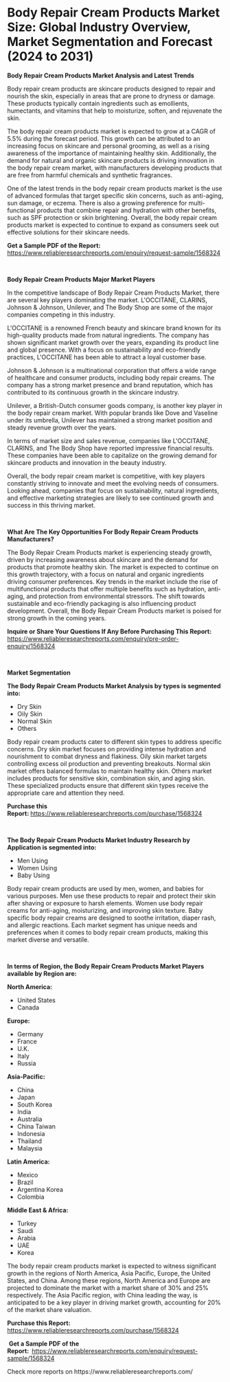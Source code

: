 <p><h1>Body Repair Cream Products Market Size: Global Industry Overview, Market Segmentation and Forecast (2024 to 2031)</h1></p><p><strong>Body Repair Cream Products Market Analysis and Latest Trends</strong></p>
<p><p>Body repair cream products are skincare products designed to repair and nourish the skin, especially in areas that are prone to dryness or damage. These products typically contain ingredients such as emollients, humectants, and vitamins that help to moisturize, soften, and rejuvenate the skin.</p><p>The body repair cream products market is expected to grow at a CAGR of 5.5% during the forecast period. This growth can be attributed to an increasing focus on skincare and personal grooming, as well as a rising awareness of the importance of maintaining healthy skin. Additionally, the demand for natural and organic skincare products is driving innovation in the body repair cream market, with manufacturers developing products that are free from harmful chemicals and synthetic fragrances.</p><p>One of the latest trends in the body repair cream products market is the use of advanced formulas that target specific skin concerns, such as anti-aging, sun damage, or eczema. There is also a growing preference for multi-functional products that combine repair and hydration with other benefits, such as SPF protection or skin brightening. Overall, the body repair cream products market is expected to continue to expand as consumers seek out effective solutions for their skincare needs.</p></p>
<p><strong>Get a Sample PDF of the Report:&nbsp;</strong> <a href="https://www.reliableresearchreports.com/enquiry/request-sample/1568324">https://www.reliableresearchreports.com/enquiry/request-sample/1568324</a></p>
<p>&nbsp;</p>
<p><strong>Body Repair Cream Products Major Market Players</strong></p>
<p><p>In the competitive landscape of Body Repair Cream Products Market, there are several key players dominating the market. L'OCCITANE, CLARINS, Johnson & Johnson, Unilever, and The Body Shop are some of the major companies competing in this industry. </p><p>L'OCCITANE is a renowned French beauty and skincare brand known for its high-quality products made from natural ingredients. The company has shown significant market growth over the years, expanding its product line and global presence. With a focus on sustainability and eco-friendly practices, L'OCCITANE has been able to attract a loyal customer base.</p><p>Johnson & Johnson is a multinational corporation that offers a wide range of healthcare and consumer products, including body repair creams. The company has a strong market presence and brand reputation, which has contributed to its continuous growth in the skincare industry.</p><p>Unilever, a British-Dutch consumer goods company, is another key player in the body repair cream market. With popular brands like Dove and Vaseline under its umbrella, Unilever has maintained a strong market position and steady revenue growth over the years.</p><p>In terms of market size and sales revenue, companies like L'OCCITANE, CLARINS, and The Body Shop have reported impressive financial results. These companies have been able to capitalize on the growing demand for skincare products and innovation in the beauty industry.</p><p>Overall, the body repair cream market is competitive, with key players constantly striving to innovate and meet the evolving needs of consumers. Looking ahead, companies that focus on sustainability, natural ingredients, and effective marketing strategies are likely to see continued growth and success in this thriving market.</p></p>
<p>&nbsp;</p>
<p><strong>What Are The Key Opportunities For Body Repair Cream Products Manufacturers?</strong></p>
<p><p>The Body Repair Cream Products market is experiencing steady growth, driven by increasing awareness about skincare and the demand for products that promote healthy skin. The market is expected to continue on this growth trajectory, with a focus on natural and organic ingredients driving consumer preferences. Key trends in the market include the rise of multifunctional products that offer multiple benefits such as hydration, anti-aging, and protection from environmental stressors. The shift towards sustainable and eco-friendly packaging is also influencing product development. Overall, the Body Repair Cream Products market is poised for strong growth in the coming years.</p></p>
<p><strong>Inquire or Share Your Questions If Any Before Purchasing This Report:</strong> <a href="https://www.reliableresearchreports.com/enquiry/pre-order-enquiry/1568324">https://www.reliableresearchreports.com/enquiry/pre-order-enquiry/1568324</a></p>
<p>&nbsp;</p>
<p><strong>Market Segmentation</strong></p>
<p><strong>The Body Repair Cream Products Market Analysis by types is segmented into:</strong></p>
<p><ul><li>Dry Skin</li><li>Oily Skin</li><li>Normal Skin</li><li>Others</li></ul></p>
<p><p>Body repair cream products cater to different skin types to address specific concerns. Dry skin market focuses on providing intense hydration and nourishment to combat dryness and flakiness. Oily skin market targets controlling excess oil production and preventing breakouts. Normal skin market offers balanced formulas to maintain healthy skin. Others market includes products for sensitive skin, combination skin, and aging skin. These specialized products ensure that different skin types receive the appropriate care and attention they need.</p></p>
<p><strong>Purchase this Report:&nbsp;</strong><a href="https://www.reliableresearchreports.com/purchase/1568324">https://www.reliableresearchreports.com/purchase/1568324</a></p>
<p>&nbsp;</p>
<p><strong>The Body Repair Cream Products Market Industry Research by Application is segmented into:</strong></p>
<p><ul><li>Men Using</li><li>Women Using</li><li>Baby Using</li></ul></p>
<p><p>Body repair cream products are used by men, women, and babies for various purposes. Men use these products to repair and protect their skin after shaving or exposure to harsh elements. Women use body repair creams for anti-aging, moisturizing, and improving skin texture. Baby specific body repair creams are designed to soothe irritation, diaper rash, and allergic reactions. Each market segment has unique needs and preferences when it comes to body repair cream products, making this market diverse and versatile.</p></p>
<p>&nbsp;</p>
<p><strong>In terms of Region, the Body Repair Cream Products Market Players available by Region are:</strong></p>
<p>
    <p> <strong> North America: </strong>
        <ul>
            <li>United States</li>
            <li>Canada</li>
        </ul>
        </p> 
    <p> <strong> Europe: </strong>
        <ul>
            <li>Germany</li>
            <li>France</li>
            <li>U.K.</li>
            <li>Italy</li>
            <li>Russia</li>
        </ul>
        </p> 
    <p> <strong> Asia-Pacific: </strong>
        <ul>
            <li>China</li>
            <li>Japan</li>
            <li>South Korea</li>
            <li>India</li>
            <li>Australia</li>
            <li>China Taiwan</li>
            <li>Indonesia</li>
            <li>Thailand</li>
            <li>Malaysia</li>
        </ul>
        </p> 
    <p> <strong> Latin America: </strong>
        <ul>
            <li>Mexico</li>
            <li>Brazil</li>
            <li>Argentina Korea</li>
            <li>Colombia</li>
        </ul>
        </p> 
    <p> <strong> Middle East & Africa: </strong>
        <ul>
            <li>Turkey</li>
            <li>Saudi</li>
            <li>Arabia</li>
            <li>UAE</li>
            <li>Korea</li>
        </ul>
    </p>
    </p>
<p><p>The body repair cream products market is expected to witness significant growth in the regions of North America, Asia Pacific, Europe, the United States, and China. Among these regions, North America and Europe are projected to dominate the market with a market share of 30% and 25% respectively. The Asia Pacific region, with China leading the way, is anticipated to be a key player in driving market growth, accounting for 20% of the market share valuation.</p></p>
<p><strong>Purchase this Report: </strong><a href="https://www.reliableresearchreports.com/purchase/1568324">https://www.reliableresearchreports.com/purchase/1568324</a></p>
<p>&nbsp;<strong>Get a Sample PDF of the Report:&nbsp;&nbsp;</strong><a href="https://www.reliableresearchreports.com/enquiry/request-sample/1568324">https://www.reliableresearchreports.com/enquiry/request-sample/1568324</a></p>
<p><strong></strong></p>
<p>Check more reports on https://www.reliableresearchreports.com/</p>